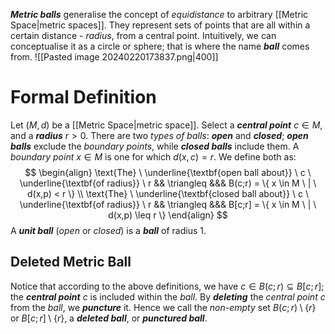 ***Metric balls*** generalise the concept of *equidistance* to arbitrary [[Metric Space|metric spaces]]. They represent sets of points that are all within a certain distance - *radius*, from a central point. Intuitively, we can conceptualise it as a circle or sphere; that is where the name ***ball*** comes from. 
![[Pasted image 20240220173837.png|400]]

# Formal Definition
Let $(M,d)$ be a [[Metric Space|metric space]]. Select a ***central point*** $c \in M$, and a ***radius*** $r>0$. There are two *types of balls*: ***open*** and ***closed***; ***open balls*** exclude the *boundary points*, while ***closed balls*** include them. A *boundary point* $x \in M$ is one for which $d(x,c)=r$. We define both as:
$$
\begin{align}
\text{The} \ \underline{\textbf{open ball about}} \ c \ \underline{\textbf{of radius}} \ r && \triangleq &&& B(c;r) = \{ x \in M \ | \ d(x,p) < r \} \\
\text{The} \ \underline{\textbf{closed ball about}} \ c \ \underline{\textbf{of radius}} \ r && \triangleq &&& B[c;r] = \{ x \in M \ | \ d(x,p) \leq r \}
\end{align}
$$
A ***unit ball*** (*open* or *closed*) is a ***ball*** of radius $1$.

## Deleted Metric Ball
Notice that according to the above definitions, we have $c \in B(c;r) \subseteq B[c;r]$; the ***central point*** $c$ is included within the *ball*. By ***deleting*** the *central point* $c$ from the *ball*, we ***puncture*** it. Hence we call the *non-empty* set $B(c;r) \setminus \{ r \}$ or $B[c;r] \setminus \{ r \}$, a ***deleted ball***, or ***punctured ball***.